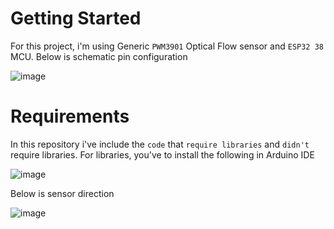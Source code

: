 # Getting Started

For this project, i'm using Generic `PWM3901` Optical Flow sensor and `ESP32 38` MCU. Below is schematic pin configuration

![image](https://github.com/user-attachments/assets/7b0ce908-f193-4665-a9e3-d7be3c00f7c5)

# Requirements

In this repository i've include the `code` that `require libraries` and `didn't` require libraries. For libraries, you've to install the following 
in Arduino IDE

![image](https://github.com/user-attachments/assets/5954ec6e-2e0d-4c40-af59-6f32057d0300)

Below is sensor direction

![image](https://github.com/user-attachments/assets/3731d225-6d54-4cca-a953-9568f9b265e2)
